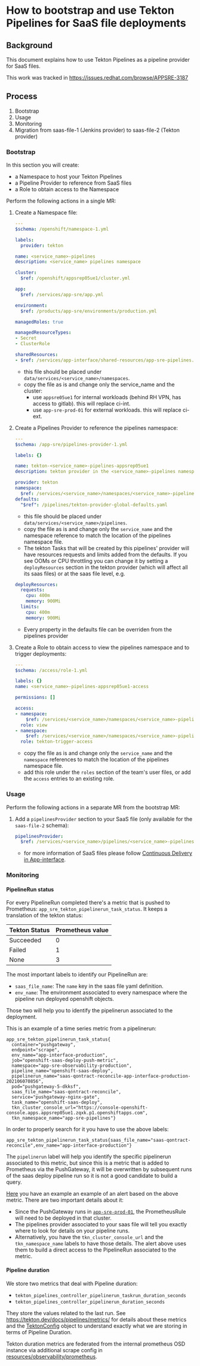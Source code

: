 # How to bootstrap and use Tekton Pipelines for SaaS file deployments

## Background

This document explains how to use Tekton Pipelines as a pipeline provider for SaaS files.

This work was tracked in https://issues.redhat.com/browse/APPSRE-3187

## Process

1. Bootstrap
1. Usage
1. Monitoring
1. Migration from saas-file-1 (Jenkins provider) to saas-file-2 (Tekton provider)

### Bootstrap

In this section you will create:
- a Namespace to host your Tekton Pipelines
- a Pipeline Provider to reference from SaaS files
- a Role to obtain access to the Namespace

Perform the following actions in a single MR:

1. Create a Namespace file:

    ```yaml
    ---
    $schema: /openshift/namespace-1.yml

    labels:
      provider: tekton

    name: <service_name>-pipelines
    description: <service_name> pipelines namespace

    cluster:
      $ref: /openshift/appsrep05ue1/cluster.yml

    app:
      $ref: /services/app-sre/app.yml

    environment:
      $ref: /products/app-sre/environments/production.yml

    managedRoles: true

    managedResourceTypes:
    - Secret
    - ClusterRole

    sharedResources:
    - $ref: /services/app-interface/shared-resources/app-sre-pipelines.yml
    ```

    * this file should be placed under `data/services/<service_name>/namespaces`.
    * copy the file as is and change only the service_name and the cluster:
        * use `appsre05ue1` for internal workloads (behind RH VPN, has access to gitlab). this will replace ci-int.
        * use `app-sre-prod-01` for external workloads. this will replace ci-ext.

2. Create a Pipelines Provider to reference the pipelines namespace:

    ```yaml
    ---
    $schema: /app-sre/pipelines-provider-1.yml

    labels: {}

    name: tekton-<service_name>-pipelines-appsrep05ue1
    description: tekton provider in the <service_name>-pipelines namespace in the appsrep05ue1 cluster

    provider: tekton
    namespace:
      $ref: /services/<service_name>/namespaces/<service_name>-pipelines.appsrep05ue1.yaml
    defaults:
      "$ref": /pipelines/tekton-provider-global-defaults.yaml
    ```

    * this file should be placed under `data/services/<service_name>/pipelines`.
    * copy the file as is and change only the `service_name` and the namespace reference to match the location of the pipelines namespace file.
    * The tekton Tasks that will be created by this pipelines' provider will have resources requests and limits added from the defaults. If you see OOMs or CPU throttling you can change it by setting a `deployResources` section in the tekton provider (which will affect all its saas files) or at the saas file level, e.g.

    ```yaml
    deployResources:
      requests:
        cpu: 400m
        memory: 900Mi
      limits:
        cpu: 400m
        memory: 900Mi
    ```
    * Every property in the defaults file can be overriden from the pipelines provider

3. Create a Role to obtain access to view the pipelines namespace and to trigger deployments:

    ```yaml
    ---
    $schema: /access/role-1.yml

    labels: {}
    name: <service_name>-pipelines-appsrep05ue1-access

    permissions: []

    access:
    - namespace:
        $ref: /services/<service_name>/namespaces/<service_name>-pipelines.appsrep05ue1.yaml
      role: view
    - namespace:
        $ref: /services/<service_name>/namespaces/<service_name>-pipelines.appsrep05ue1.yaml
      role: tekton-trigger-access
    ```

    * copy the file as is and change only the `service_name` and the `namespace` references to match the location of the pipelines namespace file.
    * add this role under the `roles` section of the team's user files, or add the `access` entries to an existing role.


### Usage

Perform the following actions in a separate MR from the bootstrap MR:

1. Add a `pipelinesProvider` section to your SaaS file (only available for the `saas-file-2` schema):

    ```yaml
    pipelinesProvider:
      $ref: /services/<service_name>/pipelines/<service_name>-pipelines.appsrep05ue1.yaml
    ```

    * for more information of SaaS files please follow [Continuous Delivery in App-interface](https://gitlab.cee.redhat.com/service/app-interface/-/blob/master/docs/app-sre/continuous-delivery-in-app-interface.md).

### Monitoring

#### PipelineRun status

For every PipelineRun completed there's a metric that is pushed to Prometheus: `app_sre_tekton_pipelinerun_task_status`. It keeps a translation of the tekton status:

|Tekton Status|Prometheus value|
|-------------|----------------|
| Succeeded   | 0              |
| Failed      | 1              |
| None        | 3              |

The most important labels to identify our PipelineRun are:

* `saas_file_name`: The `name` key in the saas file yaml definition.
* `env_name`: The environment associated to every namespace where the pipeline run deployed openshift objects.

Those two will help you to identify the pipelinerun associated to the deployment.

This is an example of a time series metric from a pipelinerun:

```
app_sre_tekton_pipelinerun_task_status{
  container="pushgateway",
  endpoint="scrape",
  env_name="app-interface-production",
  job="openshift-saas-deploy-push-metric",
  namespace="app-sre-observability-production",
  pipeline_name="openshift-saas-deploy",
  pipelinerun_name="saas-qontract-reconcile-app-interface-production-202106070856",
  pod="pushgateway-5-dkksf",
  saas_file_name="saas-qontract-reconcile",
  service="pushgateway-nginx-gate",
  task_name="openshift-saas-deploy",
  tkn_cluster_console_url="https://console-openshift-console.apps.appsrep05ue1.zqxk.p1.openshiftapps.com",
  tkn_namespace_name="app-sre-pipelines"}
```

In order to properly search for it you have to use the above labels:

```
app_sre_tekton_pipelinerun_task_status{saas_file_name="saas-qontract-reconcile",env_name="app-interface-production"}
```

The `pipelinerun` label will help you identify the specific pipelinerun associated to this metric, but since this is a metric that is added to Prometheus via the PushGateway, it will be overwritten by subsequent runs of the saas deploy pipeline run so it is not a good candidate to build a query.

[Here](/resources/observability/prometheusrules/app-sre-openshift-saas-deployment-jobs.prometheusrules.yaml) you have an example an example of an alert based on the above metric. There are two important details about it:

* Since the PushGateway runs in [`app-sre-prod-01`](/data/openshift/app-sre-prod-01/cluster.yml), the PrometheusRule will need to be deployed in that cluster.
* The pipelines provider associated to your saas file will tell you exactly where to look for details on your pipeline runs.
* Alternatively, you have the `tkn_cluster_console_url` and the `tkn_namespace_name` labels to have those details. The alert above uses them to build a direct access to the PipelineRun associated to the metric.

#### Pipeline duration

We store two metrics that deal with Pipeline duration:

* `tekton_pipelines_controller_pipelinerun_taskrun_duration_seconds`
* `tekton_pipelines_controller_pipelinerun_duration_seconds`

They store the values related to the last run. See https://tekton.dev/docs/pipelines/metrics/ for details about these metrics and the [TektonConfig](/resources/tekton/config.tektonconfig.yaml) object to understand exactly what we are storing in terms of Pipeline Duration.

Tekton duration metrics are federated from the internal prometheus OSD instance via additional scrape config in [resources/observability/prometheus](/resources/observability/prometheus).
